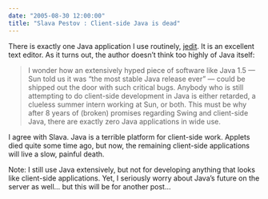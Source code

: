 ```yaml
---
date: "2005-08-30 12:00:00"
title: "Slava Pestov : Client-side Java is dead"
---
```




There is exactly one Java application I use routinely, [jedit](http://www.jedit.org). It is an excellent text editor. As it turns out, the author doesn&rsquo;t think too highly of Java itself:

> I wonder how an extensively hyped piece of software like Java 1.5 &#8212; Sun told us it was &ldquo;the most stable Java release ever&rdquo; &#8212; could be shipped out the door with such critical bugs. Anybody who is still attempting to do client-side development in Java is either retarded, a clueless summer intern working at Sun, or both. This must be why after 8 years of (broken) promises regarding Swing and client-side Java, there are exactly zero Java applications in wide use.


I agree with Slava. Java is a terrible platform for client-side work. Applets died quite some time ago, but now, the remaining client-side applications will live a slow, painful death.

Note: I still use Java extensively, but not for developing anything that looks like client-side applications. Yet, I seriously worry about Java&rsquo;s future on the server as well&hellip; but this will be for another post&hellip;

